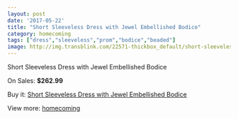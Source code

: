 ```yaml
---
layout: post
date: '2017-05-22'
title: "Short Sleeveless Dress with Jewel Embellished Bodice"
category: homecoming
tags: ["dress","sleeveless","prom","bodice","beaded"]
image: http://img.transblink.com/22571-thickbox_default/short-sleeveless-dress-with-jewel-embellished-bodice.jpg
---
```

Short Sleeveless Dress with Jewel Embellished Bodice

On Sales: **$262.99**
<a href="https://www.transblink.com/en/homecoming/7166-short-sleeveless-dress-with-jewel-embellished-bodice.html"><amp-img layout="responsive" width="600" height="600" src="//img.transblink.com/22571-thickbox_default/short-sleeveless-dress-with-jewel-embellished-bodice.jpg" alt="Short Sleeveless Dress with Jewel Embellished Bodice 0" /></a>
<a href="https://www.transblink.com/en/homecoming/7166-short-sleeveless-dress-with-jewel-embellished-bodice.html"><amp-img layout="responsive" width="600" height="600" src="//img.transblink.com/22575-thickbox_default/short-sleeveless-dress-with-jewel-embellished-bodice.jpg" alt="Short Sleeveless Dress with Jewel Embellished Bodice 1" /></a>
<a href="https://www.transblink.com/en/homecoming/7166-short-sleeveless-dress-with-jewel-embellished-bodice.html"><amp-img layout="responsive" width="600" height="600" src="//img.transblink.com/22574-thickbox_default/short-sleeveless-dress-with-jewel-embellished-bodice.jpg" alt="Short Sleeveless Dress with Jewel Embellished Bodice 2" /></a>
<a href="https://www.transblink.com/en/homecoming/7166-short-sleeveless-dress-with-jewel-embellished-bodice.html"><amp-img layout="responsive" width="600" height="600" src="//img.transblink.com/22573-thickbox_default/short-sleeveless-dress-with-jewel-embellished-bodice.jpg" alt="Short Sleeveless Dress with Jewel Embellished Bodice 3" /></a>
<a href="https://www.transblink.com/en/homecoming/7166-short-sleeveless-dress-with-jewel-embellished-bodice.html"><amp-img layout="responsive" width="600" height="600" src="//img.transblink.com/22572-thickbox_default/short-sleeveless-dress-with-jewel-embellished-bodice.jpg" alt="Short Sleeveless Dress with Jewel Embellished Bodice 4" /></a>

Buy it: [Short Sleeveless Dress with Jewel Embellished Bodice](https://www.transblink.com/en/homecoming/7166-short-sleeveless-dress-with-jewel-embellished-bodice.html "Short Sleeveless Dress with Jewel Embellished Bodice")

View more: [homecoming](https://www.transblink.com/en/57-homecoming "homecoming")